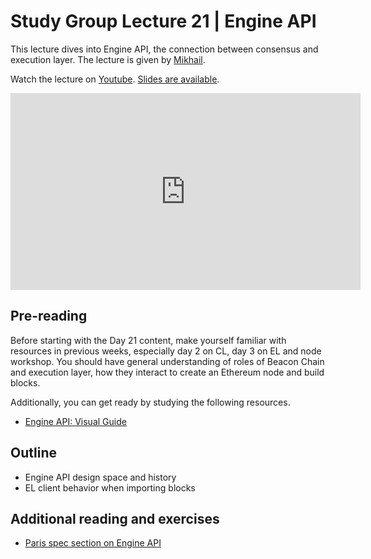 # Study Group Lecture 21 | Engine API

This lecture dives into Engine API, the connection between consensus and execution layer. The lecture is given by [Mikhail](https://github.com/mkalinin).

Watch the lecture on [Youtube](https://www.youtube.com/watch?v=rgrNMbYrOmM). [Slides are available](https://docs.google.com/presentation/d/1L2OW2_jeu7xxogFb1BjbXJZgxBzbqImU7lhLwz50o8o/edit?usp=sharing).

<iframe width="560" height="315" src="https://www.youtube.com/embed/fR7LBXAMH7g" title="YouTube video player" frameborder="0" allow="accelerometer; autoplay; clipboard-write; encrypted-media; gyroscope; picture-in-picture; web-share" referrerpolicy="strict-origin-when-cross-origin" allowfullscreen></iframe>

## Pre-reading

Before starting with the Day 21 content, make yourself familiar with resources in previous weeks, especially day 2 on CL, day 3 on EL and node workshop. You should have general understanding of roles of Beacon Chain and execution layer, how they interact to create an Ethereum node and build blocks.

Additionally, you can get ready by studying the following resources.

- [Engine API: Visual Guide](https://hackmd.io/@danielrachi/engine_api)

## Outline

- Engine API design space and history
- EL client behavior when importing blocks

## Additional reading and exercises

- [Paris spec section on Engine API](https://github.com/ethereum/execution-apis/blob/main/src/engine/paris.md#routines)
